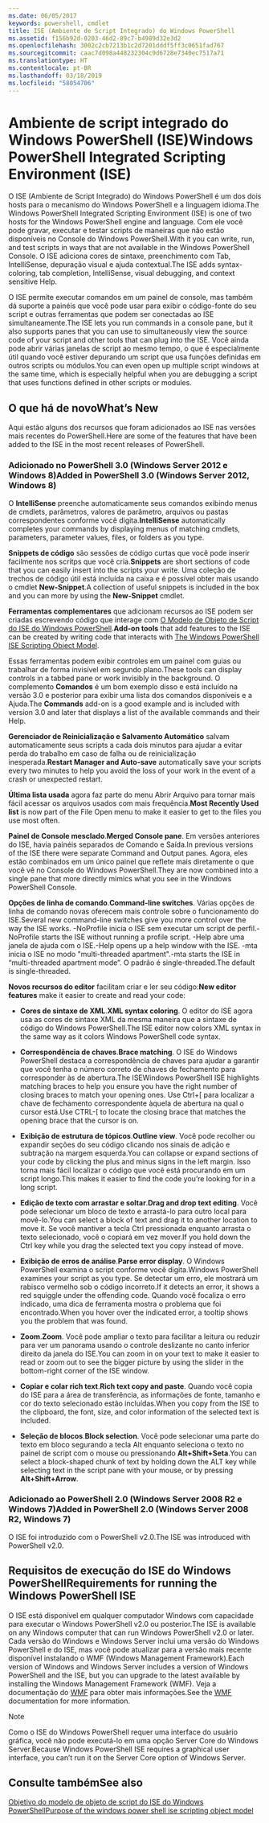 ```yaml
---
ms.date: 06/05/2017
keywords: powershell, cmdlet
title: ISE (Ambiente de Script Integrado) do Windows PowerShell
ms.assetid: f156b92d-0203-46d2-89c7-b4989d32e3d2
ms.openlocfilehash: 3002c2cb7213b1c2d7201dddf5ff3c0651fad767
ms.sourcegitcommit: caac7d098a448232304c9d6728e7340ec7517a71
ms.translationtype: HT
ms.contentlocale: pt-BR
ms.lasthandoff: 03/18/2019
ms.locfileid: "58054706"
---
```

# <a name="windows-powershell-integrated-scripting-environment-ise"></a><span data-ttu-id="3b0a6-103">Ambiente de script integrado do Windows PowerShell (ISE)</span><span class="sxs-lookup"><span data-stu-id="3b0a6-103">Windows PowerShell Integrated Scripting Environment (ISE)</span></span>

<span data-ttu-id="3b0a6-104">O ISE (Ambiente de Script Integrado) do Windows PowerShell é um dos dois hosts para o mecanismo do Windows PowerShell e a linguagem idioma.</span><span class="sxs-lookup"><span data-stu-id="3b0a6-104">The Windows PowerShell Integrated Scripting Environment (ISE) is one of two hosts for the Windows PowerShell engine and language.</span></span> <span data-ttu-id="3b0a6-105">Com ele você pode gravar, executar e testar scripts de maneiras que não estão disponíveis no Console do Windows PowerShell.</span><span class="sxs-lookup"><span data-stu-id="3b0a6-105">With it you can write, run, and test scripts in ways that are not available in the Windows PowerShell Console.</span></span> <span data-ttu-id="3b0a6-106">O ISE adiciona cores de sintaxe, preenchimento com Tab, IntelliSense, depuração visual e ajuda contextual.</span><span class="sxs-lookup"><span data-stu-id="3b0a6-106">The ISE adds syntax-coloring, tab completion, IntelliSense, visual debugging, and context sensitive Help.</span></span>

<span data-ttu-id="3b0a6-107">O ISE permite executar comandos em um painel de console, mas também dá suporte a painéis que você pode usar para exibir o código-fonte do seu script e outras ferramentas que podem ser conectadas ao ISE simultaneamente.</span><span class="sxs-lookup"><span data-stu-id="3b0a6-107">The ISE lets you run commands in a console pane, but it also supports panes that you can use to simultaneously view the source code of your script and other tools that can plug into the ISE.</span></span> <span data-ttu-id="3b0a6-108">Você ainda pode abrir várias janelas de script ao mesmo tempo, o que é especialmente útil quando você estiver depurando um script que usa funções definidas em outros scripts ou módulos.</span><span class="sxs-lookup"><span data-stu-id="3b0a6-108">You can even open up multiple script windows at the same time, which is especially helpful when you are debugging a script that uses functions defined in other scripts or modules.</span></span>

## <a name="whats-new"></a><span data-ttu-id="3b0a6-109">O que há de novo</span><span class="sxs-lookup"><span data-stu-id="3b0a6-109">What’s New</span></span>

<span data-ttu-id="3b0a6-110">Aqui estão alguns dos recursos que foram adicionados ao ISE nas versões mais recentes do PowerShell.</span><span class="sxs-lookup"><span data-stu-id="3b0a6-110">Here are some of the features that have been added to the ISE in the most recent releases of PowerShell.</span></span>

### <a name="added-in-powershell-30-windows-server-2012-windows-8"></a><span data-ttu-id="3b0a6-111">Adicionado no PowerShell 3.0 (Windows Server 2012 e Windows 8)</span><span class="sxs-lookup"><span data-stu-id="3b0a6-111">Added in PowerShell 3.0 (Windows Server 2012, Windows 8)</span></span>

<span data-ttu-id="3b0a6-112">O **IntelliSense** preenche automaticamente seus comandos exibindo menus de cmdlets, parâmetros, valores de parâmetro, arquivos ou pastas correspondentes conforme você digita.</span><span class="sxs-lookup"><span data-stu-id="3b0a6-112">**IntelliSense** automatically completes your commands by displaying menus of matching cmdlets, parameters, parameter values, files, or folders as you type.</span></span>

<span data-ttu-id="3b0a6-113">**Snippets de código** são sessões de código curtas que você pode inserir facilmente nos scritps que você cria.</span><span class="sxs-lookup"><span data-stu-id="3b0a6-113">**Snippets** are short sections of code that you can easily insert into the scripts your write.</span></span> <span data-ttu-id="3b0a6-114">Uma coleção de trechos de código útil está incluída na caixa e é possível obter mais usando o cmdlet **New-Snippet**.</span><span class="sxs-lookup"><span data-stu-id="3b0a6-114">A collection of useful snippets is included in the box and you can more by using the **New-Snippet** cmdlet.</span></span>

<span data-ttu-id="3b0a6-115">**Ferramentas complementares** que adicionam recursos ao ISE podem ser criadas escrevendo código que interage com [O Modelo de Objeto de Script do ISE do Windows PowerShell](../../core-powershell/ise/The-ISE-Object-Model-Hierarchy.md).</span><span class="sxs-lookup"><span data-stu-id="3b0a6-115">**Add-on tools** that add features to the ISE can be created by writing code that interacts with [The Windows PowerShell ISE Scripting Object Model](../../core-powershell/ise/The-ISE-Object-Model-Hierarchy.md).</span></span>

<span data-ttu-id="3b0a6-116">Essas ferramentas podem exibir controles em um painel com guias ou trabalhar de forma invisível em segundo plano.</span><span class="sxs-lookup"><span data-stu-id="3b0a6-116">These tools can display controls in a tabbed pane or work invisibly in the background.</span></span> <span data-ttu-id="3b0a6-117">O complemento **Comandos** é um bom exemplo disso e está incluído na versão 3.0 e posterior para exibir uma lista dos comandos disponíveis e a Ajuda.</span><span class="sxs-lookup"><span data-stu-id="3b0a6-117">The **Commands** add-on is a good example and is included with version 3.0 and later that displays a list of the available commands and their Help.</span></span>

<span data-ttu-id="3b0a6-118">**Gerenciador de Reinicialização e Salvamento Automático** salvam automaticamente seus scripts a cada dois minutos para ajudar a evitar perda do trabalho em caso de falha ou de reinicialização inesperada.</span><span class="sxs-lookup"><span data-stu-id="3b0a6-118">**Restart Manager and Auto-save** automatically save your scripts every two minutes to help you avoid the loss of your work in the event of a crash or unexpected restart.</span></span>

<span data-ttu-id="3b0a6-119">**Última lista usada** agora faz parte do menu Abrir Arquivo para tornar mais fácil acessar os arquivos usados com mais frequência.</span><span class="sxs-lookup"><span data-stu-id="3b0a6-119">**Most Recently Used list** is now part of the File Open menu to make it easier to get to the files you use most often.</span></span>

<span data-ttu-id="3b0a6-120">**Painel de Console mesclado**.</span><span class="sxs-lookup"><span data-stu-id="3b0a6-120">**Merged Console pane**.</span></span> <span data-ttu-id="3b0a6-121">Em versões anteriores do ISE, havia painéis separados de Comando e Saída.</span><span class="sxs-lookup"><span data-stu-id="3b0a6-121">In previous versions of the ISE there were separate Command and Output panes.</span></span> <span data-ttu-id="3b0a6-122">Agora, eles estão combinados em um único painel que reflete mais diretamente o que você vê no Console do Windows PowerShell.</span><span class="sxs-lookup"><span data-stu-id="3b0a6-122">They are now combined into a single pane that more directly mimics what you see in the Windows PowerShell Console.</span></span>

<span data-ttu-id="3b0a6-123">**Opções de linha de comando**.</span><span class="sxs-lookup"><span data-stu-id="3b0a6-123">**Command-line switches**.</span></span> <span data-ttu-id="3b0a6-124">Várias opções de linha de comando novas oferecem mais controle sobre o funcionamento do ISE.</span><span class="sxs-lookup"><span data-stu-id="3b0a6-124">Several new command-line switches give you more control over the way the ISE works.</span></span> <span data-ttu-id="3b0a6-125">-NoProfile inicia o ISE sem executar um script de perfil.</span><span class="sxs-lookup"><span data-stu-id="3b0a6-125">-NoProfile starts the ISE without running a profile script.</span></span> <span data-ttu-id="3b0a6-126">-Help abre uma janela de ajuda com o ISE.</span><span class="sxs-lookup"><span data-stu-id="3b0a6-126">-Help opens up a help window with the ISE.</span></span> <span data-ttu-id="3b0a6-127">-mta inicia o ISE no modo "multi-threaded apartment".</span><span class="sxs-lookup"><span data-stu-id="3b0a6-127">-mta starts the ISE in “multi-threaded apartment mode”.</span></span> <span data-ttu-id="3b0a6-128">O padrão é single-threaded.</span><span class="sxs-lookup"><span data-stu-id="3b0a6-128">The default is single-threaded.</span></span>

<span data-ttu-id="3b0a6-129">**Novos recursos do editor** facilitam criar e ler seu código:</span><span class="sxs-lookup"><span data-stu-id="3b0a6-129">**New editor features** make it easier to create and read your code:</span></span>

- <span data-ttu-id="3b0a6-130">**Cores de sintaxe de XML**.</span><span class="sxs-lookup"><span data-stu-id="3b0a6-130">**XML syntax coloring**.</span></span> <span data-ttu-id="3b0a6-131">O editor do ISE agora usa as cores de sintaxe XML da mesma maneira que a sintaxe de código do Windows PowerShell.</span><span class="sxs-lookup"><span data-stu-id="3b0a6-131">The ISE editor now colors XML syntax in the same way as it colors Windows PowerShell code syntax.</span></span>

- <span data-ttu-id="3b0a6-132">**Correspondência de chaves**.</span><span class="sxs-lookup"><span data-stu-id="3b0a6-132">**Brace matching**.</span></span> <span data-ttu-id="3b0a6-133">O ISE do Windows PowerShell destaca a correspondência de chaves para ajudar a garantir que você tenha o número correto de chaves de fechamento para corresponder às de abertura.</span><span class="sxs-lookup"><span data-stu-id="3b0a6-133">The ISEWindows PowerShell ISE highlights matching braces to help you ensure you have the right number of closing braces to match your opening ones.</span></span> <span data-ttu-id="3b0a6-134">Use Ctrl+\[ para localizar a chave de fechamento correspondente àquela de abertura na qual o cursor está.</span><span class="sxs-lookup"><span data-stu-id="3b0a6-134">Use CTRL-\[ to locate the closing brace that matches the opening brace that the cursor is on.</span></span>

- <span data-ttu-id="3b0a6-135">**Exibição de estrutura de tópicos**.</span><span class="sxs-lookup"><span data-stu-id="3b0a6-135">**Outline view**.</span></span> <span data-ttu-id="3b0a6-136">Você pode recolher ou expandir seções do seu código clicando nos sinais de adição e subtração na margem esquerda.</span><span class="sxs-lookup"><span data-stu-id="3b0a6-136">You can collapse or expand sections of your code by clicking the plus and minus signs in the left margin.</span></span> <span data-ttu-id="3b0a6-137">Isso torna mais fácil localizar o código que você está procurando em um script longo.</span><span class="sxs-lookup"><span data-stu-id="3b0a6-137">This makes it easier to find the code you’re looking for in a long script.</span></span>

- <span data-ttu-id="3b0a6-138">**Edição de texto com arrastar e soltar**.</span><span class="sxs-lookup"><span data-stu-id="3b0a6-138">**Drag and drop text editing**.</span></span> <span data-ttu-id="3b0a6-139">Você pode selecionar um bloco de texto e arrastá-lo para outro local para movê-lo.</span><span class="sxs-lookup"><span data-stu-id="3b0a6-139">You can select a block of text and drag it to another location to move it.</span></span> <span data-ttu-id="3b0a6-140">Se você mantiver a tecla Ctrl pressionada enquanto arrasta o texto selecionado, você o copiará em vez mover.</span><span class="sxs-lookup"><span data-stu-id="3b0a6-140">If you hold down the Ctrl key while you drag the selected text you copy instead of move.</span></span>

- <span data-ttu-id="3b0a6-141">**Exibição de erros de análise**.</span><span class="sxs-lookup"><span data-stu-id="3b0a6-141">**Parse error display**.</span></span> <span data-ttu-id="3b0a6-142">O Windows PowerShell examina o script conforme você digita.</span><span class="sxs-lookup"><span data-stu-id="3b0a6-142">Windows PowerShell examines your script as you type.</span></span> <span data-ttu-id="3b0a6-143">Se detectar um erro, ele mostrará um rabisco vermelho sob o código incorreto.</span><span class="sxs-lookup"><span data-stu-id="3b0a6-143">If it detects an error, it shows a red squiggle under the offending code.</span></span> <span data-ttu-id="3b0a6-144">Quando você focaliza o erro indicado, uma dica de ferramenta mostra o problema que foi encontrado.</span><span class="sxs-lookup"><span data-stu-id="3b0a6-144">When you hover over the indicated error, a tooltip shows you the problem that was found.</span></span>

- <span data-ttu-id="3b0a6-145">**Zoom**.</span><span class="sxs-lookup"><span data-stu-id="3b0a6-145">**Zoom**.</span></span> <span data-ttu-id="3b0a6-146">Você pode ampliar o texto para facilitar a leitura ou reduzir para ver um panorama usando o controle deslizante no canto inferior direito da janela do ISE.</span><span class="sxs-lookup"><span data-stu-id="3b0a6-146">You can zoom in on your text to make it easier to read or zoom out to see the bigger picture by using the slider in the bottom-right corner of the ISE window.</span></span>

- <span data-ttu-id="3b0a6-147">**Copiar e colar rich text**.</span><span class="sxs-lookup"><span data-stu-id="3b0a6-147">**Rich text copy and paste**.</span></span> <span data-ttu-id="3b0a6-148">Quando você copia do ISE para a área de transferência, as informações de fonte, tamanho e cor do texto selecionado estão incluídas.</span><span class="sxs-lookup"><span data-stu-id="3b0a6-148">When you copy from the ISE to the clipboard, the font, size, and color information of the selected text is included.</span></span>

- <span data-ttu-id="3b0a6-149">**Seleção de blocos**.</span><span class="sxs-lookup"><span data-stu-id="3b0a6-149">**Block selection**.</span></span> <span data-ttu-id="3b0a6-150">Você pode selecionar uma parte do texto em bloco segurando a tecla Alt enquanto seleciona o texto no painel de script com o mouse ou pressionando **Alt+Shift+Seta**.</span><span class="sxs-lookup"><span data-stu-id="3b0a6-150">You can select a block-shaped chunk of text by holding down the ALT key while selecting text in the script pane with your mouse, or by pressing **Alt+Shift+Arrow**.</span></span>

### <a name="added-in-powershell-20-windows-server-2008-r2-windows-7"></a><span data-ttu-id="3b0a6-151">Adicionado ao PowerShell 2.0 (Windows Server 2008 R2 e Windows 7)</span><span class="sxs-lookup"><span data-stu-id="3b0a6-151">Added in PowerShell 2.0 (Windows Server 2008 R2, Windows 7)</span></span>

<span data-ttu-id="3b0a6-152">O ISE foi introduzido com o PowerShell v2.0.</span><span class="sxs-lookup"><span data-stu-id="3b0a6-152">The ISE was introduced with PowerShell v2.0.</span></span>

## <a name="requirements-for-running-the-windows-powershell-ise"></a><span data-ttu-id="3b0a6-153">Requisitos de execução do ISE do Windows PowerShell</span><span class="sxs-lookup"><span data-stu-id="3b0a6-153">Requirements for running the Windows PowerShell ISE</span></span>

<span data-ttu-id="3b0a6-154">O ISE está disponível em qualquer computador Windows com capacidade para executar o Windows PowerShell v2.0 ou posterior.</span><span class="sxs-lookup"><span data-stu-id="3b0a6-154">The ISE is available on any Windows computer that can run Windows PowerShell v2.0 or later.</span></span> <span data-ttu-id="3b0a6-155">Cada versão do Windows e Windows Server inclui uma versão do Windows PowerShell e do ISE, mas você pode atualizar para a versão mais recente disponível instalando o WMF (Windows Management Framework).</span><span class="sxs-lookup"><span data-stu-id="3b0a6-155">Each version of Windows and Windows Server includes a version of Windows PowerShell and the ISE, but you can upgrade to the latest available by installing the Windows Management Framework (WMF).</span></span> <span data-ttu-id="3b0a6-156">Veja a documentação do [WMF](/powershell/wmf) para obter mais informações.</span><span class="sxs-lookup"><span data-stu-id="3b0a6-156">See the [WMF](/powershell/wmf) documentation for more information.</span></span>

> [!NOTE]
> <span data-ttu-id="3b0a6-157">Como o ISE do Windows PowerShell requer uma interface do usuário gráfica, você não pode executá-lo em uma opção Server Core do Windows Server.</span><span class="sxs-lookup"><span data-stu-id="3b0a6-157">Because Windows PowerShell ISE requires a graphical user interface, you can’t run it on the Server Core option of Windows Server.</span></span>

## <a name="see-also"></a><span data-ttu-id="3b0a6-158">Consulte também</span><span class="sxs-lookup"><span data-stu-id="3b0a6-158">See also</span></span>

[<span data-ttu-id="3b0a6-159">Objetivo do modelo de objeto de script do ISE do Windows PowerShell</span><span class="sxs-lookup"><span data-stu-id="3b0a6-159">Purpose of the windows power shell ise scripting object model</span></span>](../../core-powershell/ise/Purpose-of-the-Windows-PowerShell-ISE-Scripting-Object-Model.md)